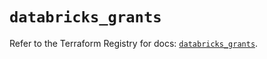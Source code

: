 # `databricks_grants`

Refer to the Terraform Registry for docs: [`databricks_grants`](https://registry.terraform.io/providers/databricks/databricks/1.48.0/docs/resources/grants).
